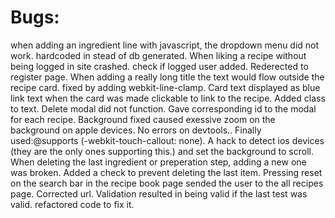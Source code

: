 
# Bugs:

when adding an ingredient line with javascript, the dropdown menu did not work. hardcoded in stead of db generated.
When liking a recipe without being logged in site crashed. check if logged user added. Rederected to register page.
When adding a really long title the text would flow outside the recipe card. fixed by adding webkit-line-clamp.
Card text displayed as blue link text when the card was made clickable to link to the recipe. Added class to text.
Delete modal did not function. Gave corresponding id to the modal for each recipe.
Background fixed caused exessive zoom on the background on apple devices. No errors on devtools.. Finally used:@supports (-webkit-touch-callout: none). A hack to detect ios devices (they are the only ones supporting this.) and set the background to scroll.
When deleting the last ingredient or preperation step, adding a new one was broken. Added a check to prevent deleting the last item.
Pressing reset on the search bar in the recipe book page sended the user to the all recipes page. Corrected url.
Validation resulted in being valid if the last test was valid. refactored code to fix it.